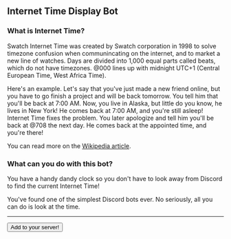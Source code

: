 ## Internet Time Display Bot

### What is Internet Time?

Swatch Internet Time was created by Swatch corporation in 1998 to solve timezone confusion when communincating on the internet, and to market a new line of watches. Days are divided into 1,000 equal parts called beats, which do not have timezones. @000 lines up with midnight UTC+1 (Central European Time, West Africa Time).

Here's an example. Let's say that you've just made a new friend online, but you have to go finish a project and will be back tomorrow. You tell him that you'll be back at 7:00 AM. Now, you live in Alaska, but little do you know, he lives in New York! He comes back at 7:00 AM, and you're still asleep!
Internet Time fixes the problem. You later apologize and tell him you'll be back at @708 the next day. He comes back at the appointed time, and you're there!

You can read more on the [Wikipedia article](https://en.wikipedia.org/wiki/Swatch_Internet_Time).

### What can you do with this bot?

You have a handy dandy clock so you don't have to look away from Discord to find the current Internet Time!

You've found one of the simplest Discord bots ever. No seriously, all you can do is look at the time.

<hr>

<button onclick="window.location.href='https://discord.com/api/oauth2/authorize?client_id=917521502985945139&scope=bot' method='get' target='_blank' rel='noopener noreferrer'">Add to your server!</button>
